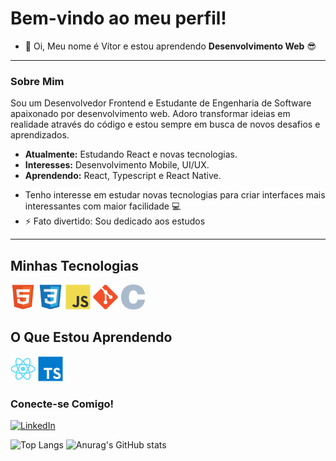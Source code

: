 
  <h1>Bem-vindo ao meu perfil!</h1>

- 👋 Oi, Meu nome é Vítor e estou aprendendo **Desenvolvimento Web** 😎

---

### Sobre Mim 
Sou um Desenvolvedor Frontend e Estudante de Engenharia de Software apaixonado por desenvolvimento web. Adoro transformar ideias em realidade através do código e estou sempre em busca de novos desafios e aprendizados. 

* **Atualmente:** Estudando React e novas tecnologias.
* **Interesses:** Desenvolvimento Mobile, UI/UX. 
* **Aprendendo:** React, Typescript e React Native. 

- Tenho interesse em estudar novas tecnologias para criar interfaces mais interessantes com maior facilidade 💻
- ⚡ Fato divertido: Sou dedicado aos estudos

---

## Minhas Tecnologias
<p align="left">
  <img src="https://raw.githubusercontent.com/devicons/devicon/master/icons/html5/html5-original.svg" width="40" height="40"/>
  <img src="https://raw.githubusercontent.com/devicons/devicon/master/icons/css3/css3-original.svg" width="40" height="40"/>
  <img src="https://raw.githubusercontent.com/devicons/devicon/master/icons/javascript/javascript-original.svg" width="40" height="40"/>
  <img src="https://raw.githubusercontent.com/devicons/devicon/master/icons/git/git-original.svg" width="40" height="40"/>
  <img src="https://raw.githubusercontent.com/devicons/devicon/master/icons/c/c-original.svg" width="40" height="40"/>
</p>

## O Que Estou Aprendendo
<p align="left">
   <img src="https://raw.githubusercontent.com/devicons/devicon/master/icons/react/react-original.svg" width="40" height="40"/>
  <img src="https://raw.githubusercontent.com/devicons/devicon/master/icons/typescript/typescript-original.svg" width="40" height="40"/>
</p>

### Conecte-se Comigo! 
[![LinkedIn](https://img.shields.io/badge/LinkedIn-Conecte--se-blue?style=for-the-badge&logo=linkedin)](https://www.linkedin.com/in/vitor-bitencourt-de-andrade)

<!---
vitorbite/vitorbite is a ✨ special ✨ repository because its `README.md` (this file) appears on your GitHub profile.
You can click the Preview link to take a look at your changes.
--->

![Top Langs](https://github-readme-stats.vercel.app/api/top-langs/?username=vitorbite&theme=radical)
![Anurag's GitHub stats](https://github-readme-stats.vercel.app/api?username=vitorbite&show_icons=true&theme=radical)
